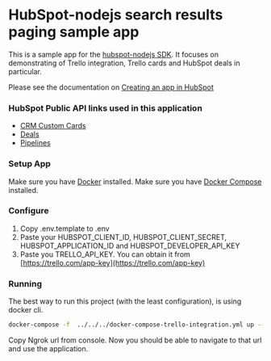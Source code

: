 # HubSpot-nodejs search results paging sample app

This is a sample app for the [hubspot-nodejs SDK](../../../../../). It focuses on demonstrating of Trello integration, Trello cards and HubSpot deals in particular.

Please see the documentation on [Creating an app in HubSpot](https://developers.hubspot.com/docs/api/creating-an-ap)

### HubSpot Public API links used in this application

  - [CRM Custom Cards](https://developers.hubspot.com/docs/api/crm/extensions/custom-cards)
  - [Deals](https://developers.hubspot.com/docs/api/crm/deals)
  - [Pipelines](https://developers.hubspot.com/docs/api/crm/pipelines)

### Setup App

Make sure you have [Docker](https://www.docker.com/) installed.
Make sure you have [Docker Compose](https://docs.docker.com/compose/) installed.

### Configure

1. Copy .env.template to .env
2. Paste your HUBSPOT_CLIENT_ID, HUBSPOT_CLIENT_SECRET, HUBSPOT_APPLICATION_ID and HUBSPOT_DEVELOPER_API_KEY
3. Paste you TRELLO_API_KEY. You can obtain it from [https://trello.com/app-key](https://trello.com/app-key)

### Running

The best way to run this project (with the least configuration), is using docker cli.

```bash
docker-compose -f  ../../../docker-compose-trello-integration.yml up --build
```

Copy Ngrok url from console. Now you should be able to navigate to that url and use the application.
